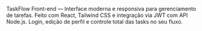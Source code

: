 TaskFlow Front-end — Interface moderna e responsiva para gerenciamento de tarefas. Feito com React, Tailwind CSS e integração via JWT com API Node.js. Login, edição de perfil e controle total das tasks no seu fluxo.


